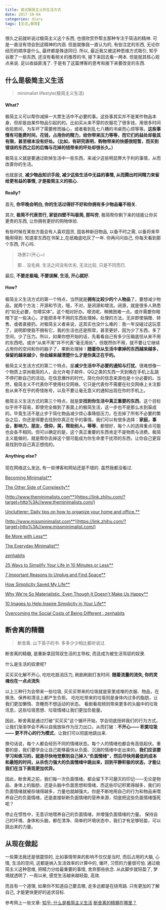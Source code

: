 ```yaml
---
title: 尝试极简主义的生活方式
date: 2017-10-04
categories: diary
tags: [生活,极简]
---
```


很久之前就听说过极简主义这个东西, 也很欣赏乔帮主那种专注于简洁的精神. 可是一直没有领会到这精神的内涵. 但是就像我一直认为的, 有些注定的东西, 无论你经历的顺序是什么, 最终都是殊途同归. 所以, 最近我又被这种思维方式吸引, 知乎谷歌了一些东西, 还没有看相关的推荐的书, 接下来回去看一两本. 但是就其核心观点来说. 足以收益匪浅了. 于是有了这篇博客的思考和接下来要改变的东西.



## 什么是极简主义生活

> minimalist lifestyle(极简主义生活)

#### What?

极简主义可以帮你减掉一大票生活中不必要的事。这些事其实并不是某件物品本身，但却是由某件物品引起的的。比如买从来不穿的衣服花了很多钱，用很多时间收拾房间，为车坏了需要修而操心，或者看到乱七八糟的书桌而心烦等等。**这些事情有可能费时间，花钱，占用你的精力，给你带来压力等等，而它们的益处却极其有限，甚至根本没有好处。（比如，有研究表明，购物带来的快感很短暂，而买到错误的东西之后的后悔与花掉的钱带来的坏处却很长久。）**

极简主义就是要通过砍掉生活中一些东西，来减少这些明显弊大于利的事情，从而改善你的生活。

也就是说, **减少物品知识手段, 减少这些生活中无益的事情, 从而腾出时间精力来留给更有益的事情, 才是极简主义的核心.**

#### Really?

首先, **你早晚会明白, 你的生活过得好不好和你拥有多少物品毫不相关.**

其次, **极简不代表苦行, 家徒四壁不叫极简, 那叫穷**, 极简帮你剩下来的钱能让你买更贵的东西, 让你拥有更好的购物体验.

有些时候在某些方面会有人喜欢囤货, 囤各种新旧物品, 以备不时之需, 以备将来早晚用得到. 知道拿东西在书架上,在纸箱底吃灰了一年. 你再问问自己, 你每天看到那个东西, 开心吗.

> 场景2:(开心~)
>
> 那... 没毛病. 生活之间没有优劣, 无法比较, 只是不同而已.



最后, **不要走极端, 不要误解, 生活, 开心就好.**

#### How?

极简主义生活方式的第一个特点，当然就是**拥有比较少的个人物品**了。要想减少物品，就两个方法：开源和节流，哦，不对，是闭源和增流。闭源，就是很多人熟悉的“如无必要，勿增实体”。这个相对好办。增流呢，稍微困难一点。或许需要你暗暗下定一些决心，才能把多年不用的东西处理掉。处理的方法，无非即使捐赠、转售、或者直接扔。对极简主义者来说，这其实也没什么难的：我一年没碰过这玩意了，说明即使我不拥有它，我的生活也还是照常，甚至更好，因为少了东西，多了空间，少了压力。所以，如果你想开始的话，先看看自己有多少压箱底但从来不用的东西吧。或许“从来不用”并不代表“毫无用处”，但既然你不用，就不要让它继续占用你的空间和你的脑子了，果断处理掉！**随着你从生活中拿掉的东西越来越多，保留的越来越少，你会越来越清楚什么才是你真正在乎的。**  

极简主义生活方式的第二个特点，是**减少生活中不必要的通知与打扰**。很难想像一个物质上崇尚极简的人，会允许电子邮件、QQ之类的东西一天到晚在手机上乱跳不停打断自己的活动。在信息爆炸的时代，简化你的信息来源也是十分必要的。当然，极简主义不代表你不使用社交网络，它只是代表你不需要在社交网络上关注那些从来不在乎的奇怪账号，以及不要让毫无意义的通知出现在你的手机上。

极简主义生活方式的第三个特点，就是要**找到你生活中真正重要的东西**。这个目标似乎并不容易，即使完全做到了表面上的极简生活，这一步也不是那么水到渠成的。毕竟生活不是止步于简化物品减少烦心事降低压力。在去掉了所有不必要的繁杂之后，你还是得要去找到你真正在乎的事情。我们可以有很多选择：**家庭，事业，影响力，朋友，信仰，美，帮助别人，等等**，都很好，每个人的选择重点可能也会各不相同。但可以确定的是，这个真正重要的东西肯定不是物质与消费。极简主义能做的，就是帮你去掉这个很可能成为你生命里干扰项的东西，让你自己更容易找到你自己真正想找的。

#### Anything else?

现在网络这么发达, 有一些博客和网站还是不错的. 虽然我都没看过.

[Becoming Minimalist**](https://link.zhihu.com/?target=http%3A//www.becomingminimalist.com/)

[The Other Side of Complexity**](https://link.zhihu.com/?target=http%3A//theothersideofcomplexity.com/)

[http://www.theminimalists.com**](https://link.zhihu.com/?target=http%3A//www.theminimalists.com/)

[Unclutterer: Daily tips on how to organize your home and office.**](https://link.zhihu.com/?target=http%3A//unclutterer.com/)

[http://www.missminimalist.com**](https://link.zhihu.com/?target=http%3A//www.missminimalist.com/)

[Be More with Less**](https://link.zhihu.com/?target=http%3A//bemorewithless.com/)

[The Everyday Minimalist**](https://link.zhihu.com/?target=http%3A//www.everydayminimalist.com/)

[zenhabits](https://link.zhihu.com/?target=http%3A//zenhabits.net/)

[25 Ways to Simplify Your Life in 10 Minutes or Less**](https://link.zhihu.com/?target=http%3A//bemorewithless.com/25/%3Futm_source%3Dfeedburner%26utm_medium%3Dfeed%26utm_campaign%3DFeed%253A%2BBeMoreWithLess%2B%2528Be%2BMore%2Bwith%2BLess%2529)

[7 Important Reasons to Unplug and Find Space**](https://link.zhihu.com/?target=http%3A//www.becomingminimalist.com/unplug-please/%3Futm_source%3Dfeedburner%26utm_medium%3Dfeed%26utm_campaign%3DFeed%253A%2Bbecomingminimalistcom%2B%2528becomingminimalist.com%2529)

[How Simplicity Saved My Life**](https://link.zhihu.com/?target=http%3A//www.becomingminimalist.com/simplicity-saved/%3Futm_source%3Dfeedburner%26utm_medium%3Dfeed%26utm_campaign%3DFeed%253A%2Bbecomingminimalistcom%2B%2528becomingminimalist.com%2529)

[Why We're So Materialistic, Even Though It Doesn't Make Us Happy**](https://link.zhihu.com/?target=http%3A//lifehacker.com/why-were-so-materialistic-even-though-it-doesnt-make-1486081424)

[10 Images to Help Inspire Simplicity in Your Life**](https://link.zhihu.com/?target=http%3A//www.becomingminimalist.com/minimalist-images/%3Futm_source%3Dfeedburner%26utm_medium%3Dfeed%26utm_campaign%3DFeed%25253A%2Bbecomingminimalistcom%2B%252528becomingminimalist.com%252529)

[Overcoming the Social Costs of Being Different : zenhabits](https://link.zhihu.com/?target=http%3A//zenhabits.net/weirdo/)



## 断舍离的精髓

> 断舍离. 山下英子的书. 多多少少相比都听说过.

断舍离的精髓, 是重新拿回驾驭生活的主导权, 而且成为被生活驾驭的奴隶.

什么是生活的奴隶呢?

买买买化解不开心, 吃吃吃抵消压力, 刷剧刷剧打发时间. **随着流量的流失, 你的灵魂也在一点点流失** 

以上三种行为会带来一些垃圾, 买买买带来的垃圾就是家里成堆的衣服、物品，在换洗、保养和清洁上都产生负担。
吃吃吃带来的垃圾则是身体内过多的脂肪，让我们更加懒惰、贪睡而不想运动的状态。
看剧看视频则带来更多的头脑中的垃圾讯息，这些垃圾思想、垃圾情绪让我们更加负能量。

因此，断舍离是通过打破“买买买”这个循环开始，学会彻底扭转我们的行为方式。让我们渐渐学会不再以自我放纵作为压力出口，从而打破：**不开心—— 积累垃圾—— 更不开心的行为模式**，让我们可以彻底地跳出来.

换句话说，每个人都会经历不同的情绪状态。每个人的情绪也都会有高低起伏。重要的是，我们要学会让自己能够最快从负面、沉溺的情绪中走出来的。**我们应该要学习和练习的，就是尽快地觉察到自己掉入“负面情绪”，然后尽快用最低的成本和最短的时间，从杀伤力强大的负面情绪中跳出来，回到平静积极的状态，才能让我们在当下表现更加优异。**

因此，断舍离之前，我们每一次负面情绪，都会留下不可磨灭的印记——无论是物品、身体上的脂肪，还是头脑中负面思想和情绪，而这些印记积累得越多，我们的负面情绪就被存储得越多，力量也就越强大。你是不断地用自己的行为和物品来喂养自己的负面情绪，还是直接斩断负面情绪的营养来源，彻底把这些负面情绪饿死呢？

停止在惯性中，无意识地喂养自己的负面情绪，并增强负面情绪的力量。
保持自己的环境、身体和头脑，都在清净、简单的环境状态中，我们才有足够轻盈，可以跳出来的力量。

## 从现在做起

一些算法我还是很震惊的, 比如事情带来的影响不仅仅是当时, 而后占用的大脑, 心情, 生活的空间, 这都是纳入生活效率的计算中的, 循环, 习惯的力量很可怕. 通过极简主义这种思维, 把精力分给最重要的事情, 舍弃那些执念. 从此脚步就轻盈了, 梦境就透明了. 一周以来, 感觉生活越来越轻盈, 高效. 

而且有一个道理, 如果你不知道自己要去哪, 走多远都是在绕弯路. 只有更加的了解自己, 才能更快更好的追求目标.

参考网上一些文章: [知乎: 什么是极简主义生活](https://www.zhihu.com/question/23703464/answer/25577572) [断舍离的精髓在哪里？](https://www.zhihu.com/question/25044125)